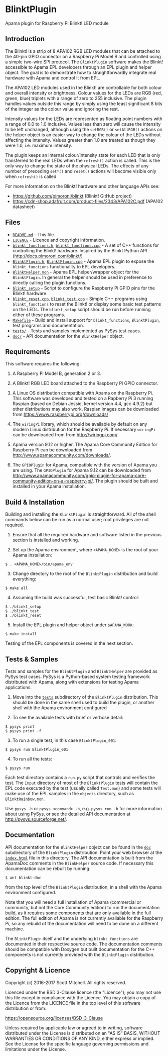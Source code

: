 # BlinktPlugin
Apama plugin for Raspberry Pi Blinkt! LED module


## Introduction

The Blinkt! is a strip of 8 APA102 RGB LED modules that can be attached to the 40-pin GPIO connector on a Raspberry Pi Model B and controlled using a simple two-wire SPI protocol. The `BlinktPlugin` software makes the Blinkt! accessible to Apama EPL developers through an EPL plugin and helper object. The goal is to demonstrate how to straightforwardly integrate real hardware with Apama and control it from EPL.

The APA102 LED modules used in the Blinkt! are controllable for both colour and overall intensity or brightness. Colour values for the LEDs are RGB (red, green, blue) triplets with a range of zero to 255 inclusive. The plugin handles values outside this range by simply using the least significant 8 bits of the integer as the colour value and ignoring the rest.

Intensity values for the LEDs are represented as floating point numbers with a range of 0.0 to 1.0 inclusive. Values less than zero will cause the intensity to be left unchanged, although using the `setRGB()` or `setAllRGB()` actions on the helper object is an easier way to change the colour of the LEDs without affecting the intensity. Values greater than 1.0 are treated as though they were 1.0, i.e. maximum intensity.

The plugin keeps an internal colour/intensity state for each LED that is only transferred to the real LEDs when the `refresh()` action is called. This is the only way to change the state of the physical LEDs. The effects of any number of preceding `set*()` and `reset()` actions will become visible only when `refresh()` is called.

For more information on the Blinkt! hardware and other language APIs see:
- https://github.com/pimoroni/blinkt (Blinkt! GitHub project)
- https://cdn-shop.adafruit.com/product-files/2343/APA102C.pdf (APA102 datasheet)


## Files

- [`README.md`](README.md) - This file.
- [`LICENCE`](LICENCE) - Licence and copyright information.
- [`blinkt_functions.h`](blinkt_functions.h), [`blinkt_functions.cpp`](blinkt_functions.cpp) - A set of C++ functions for controlling the Blinkt! hardware. Inspired by the Blinkt Python API (http://docs.pimoroni.com/blinkt/)
- [`BlinktPlugin.h`](BlinktPlugin.h), [`BlinktPlugin.cpp`](BlinktPlugin.cpp) - Apama EPL plugin to expose the `blinkt_functions` functionality to EPL developers.
- [`BlinktHelper.mon`](BlinktHelper.mon) - Apama EPL helper/wrapper object for the `BlinktPlugin`. In general the helper should be used in preference to directly calling the plugin functions.
- [`blinkt_setup`](blinkt_setup) - Script to configure the Raspberry Pi GPIO pins for the Blinkt! hardware.
- [`blinkt_reset.cpp`](blinkt_reset.cpp), [`blinkt_test.cpp`](blinkt_test.cpp) - Simple C++ programs using `blinkt_functions` to reset the Blinkt! or display some basic test patterns on the LEDs. The `blinkt_setup` script should be run before running either of these programs.
- [`Makefile`](Makefile) - Build and install support for `blinkt_functions`, `BlinktPlugin`, test programs and documentation.
- [`tests/`](tests) - Tests and samples implemented as PySys test cases.
- [`doc/`](doc) - API documentation for the `BlinktHelper` object.


## Requirements

This software requires the following:

1. A Raspberry Pi Model B, generation 2 or 3.

2. A Blinkt! RGB LED board attached to the Raspberry Pi GPIO connector.

3. A Linux OS distribution compatible with Apama on the Raspberry Pi. This software was developed and tested on a Rapberry Pi 3 running Raspian (based on Debian Jessie, kernel version 4.4, gcc 4.9.2) but other distributions may also work. Raspian images can be downloaded from https://www.raspberrypi.org/downloads/

4. The `wiringPi` library, which should be available by default on any modern Linux distribution for the Raspberry Pi. If necessary `wiringPi` can be downloaded from from http://wiringpi.com/

5. Apama version 9.12 or higher. The Apama Core Community Edition for Raspberry Pi can be downloaded from http://www.apamacommunity.com/downloads/.

6. The `GPIOPlugin` for Apama, compatible with the version of Apama you are using. The `GPIOPlugin` for Apama 9.12 can be downloaded from http://www.apamacommunity.com/gpio-plugin-for-apama-core-community-edition-on-a-raspberry-pi/. The plugin should be built and installed in your Apama installation.


## Build & Installation

Building and installing the `BlinktPlugin` is straightforward. All of the shell commands below can be run as a normal user; root privileges are not required.

1. Ensure that all the required hardware and software listed in the previous section is installed and working.

2. Set up the Apama environment, where `<APAMA_HOME>` is the root of your Apama installation:
  ```
  $ . <APAMA_HOME>/bin/apama_env
  ```

3. Change directory to the root of the `BlinktPlugin` distribution and build everything:
  ```
  $ make all
  ```
 
4. Assuming the build was successful, test basic Blinkt! control:
  ```
  $ ./blinkt_setup
  $ ./blinkt_test
  $ ./blinkt_reset
  ```

5. Install the EPL plugin and helper object under `$APAMA_WORK`:
  ```
  $ make install
  ```

Testing of the EPL components is covered in the next section.


## Tests & Samples

Tests and samples for the `BlinktPlugin` and `BlinktHelper` are provided as PySys test cases. PySys is a Python-based system testing framework distributed with Apama, along with extensions for testing Apama applications.

1. Move into the [`tests`](tests) subdirectory of the `BlinktPlugin` distribution. This should be done in the same shell used to build the plugin, or another shell with the Apama environment configured

2. To see the available tests with brief or verbose detail:
  ```
  $ pysys print
  $ pysys print -f
  ```
  
3. To run a single test, in this case `BlinktPlugin_001`:
  ```
  $ pysys run BlinktPlugin_001
  ```
  
4. To run all the tests:
  ```
  $ pysys run
  ```
  
Each test directory contains a `run.py` script that controls and verifies the test. The `Input` directory of most of the `BlinktPlugin` tests will contain the EPL code executed by the test (usually called `Test.mon`) and some tests will make use of the EPL samples in the `objects` directory, such as `BlinktRainbow.mon`.

Use `pysys -h` or `pysys <command> -h`, e.g. `pysys run -h` for more information about using PySys, or see the detailed API documentation at http://pysys.sourceforge.net/.


## Documentation

API documentation for the `BlinktHelper` object can be found in the [`doc`](doc) subdirectory of the `BlinktPlugin` distribution. Point your web browser at the [`index.html`](doc/index.html) file in this directory. The API documentation is built from the ApamaDoc comments in the `BlinkHelper` source code. If necessary this documentation can be rebuilt by running:

  ```
  $ ant blinkt-doc
  ```

from the top level of the `BlinktPlugin` distribution, in a shell with the Apama environment configured.

Note that you will need a full installation of Apama (commercial or community, but not the Core Community edition) to run the documentation build, as it requires some components that are only available in the full edition. The full edition of Apama is not currently available for the Raspberry Pi, so any rebuild of the documentation will need to be done on a different machine.

The `BlinktPlugin` itself and the underlying `blinkt_functions` are documented in their respective source code. The documentation comments should be compatible with Doxygen but built documentation for the C++ components is not currently provided with the `BlinktPlugin` distribution.


## Copyright & Licence

Copyright (c) 2016-2017 Scott Mitchell.
All rights reserved.

Licenced under the BSD 3-Clause licence (the "Licence"); you may not use this file except in compliance with the Licence. You may obtain a copy of the Licence from the LICENCE file in the top level of this software distribution or from:

https://opensource.org/licenses/BSD-3-Clause

Unless required by applicable law or agreed to in writing, software distributed under the License is distributed on an "AS IS" BASIS, WITHOUT WARRANTIES OR CONDITIONS OF ANY KIND, either express or implied.  See the License for the specific language governing permissions and limitations under the License.
